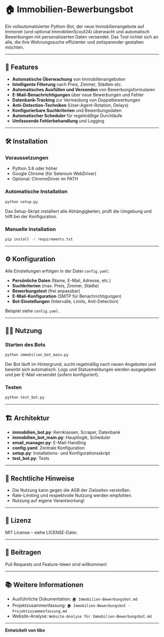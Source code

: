 # 🏠 Immobilien-Bewerbungsbot

Ein vollautomatisierter Python-Bot, der neue Immobilienangebote auf Immonet (und optional ImmobilienScout24) überwacht und automatisch Bewerbungen mit personalisierten Daten versendet. Das Tool richtet sich an alle, die ihre Wohnungssuche effizienter und zeitsparender gestalten möchten.

---

## 🚀 Features

- **Automatische Überwachung** von Immobilienangeboten
- **Intelligente Filterung** nach Preis, Zimmer, Städten etc.
- **Automatisches Ausfüllen und Versenden** von Bewerbungsformularen
- **E-Mail-Benachrichtigungen** über neue Bewerbungen und Fehler
- **Datenbank-Tracking** zur Vermeidung von Doppelbewerbungen
- **Anti-Detection-Techniken** (User-Agent-Rotation, Delays)
- **Konfigurierbare Suchkriterien** und Bewerbungsdaten
- **Automatischer Scheduler** für regelmäßige Durchläufe
- **Umfassende Fehlerbehandlung** und Logging

---

## 🛠️ Installation

### Voraussetzungen
- Python 3.8 oder höher
- Google Chrome (für Selenium WebDriver)
- Optional: ChromeDriver im PATH

### Automatische Installation

```bash
python setup.py
```

Das Setup-Skript installiert alle Abhängigkeiten, prüft die Umgebung und hilft bei der Konfiguration.

### Manuelle Installation

```bash
pip install -r requirements.txt
```

---

## ⚙️ Konfiguration

Alle Einstellungen erfolgen in der Datei `config.yaml`:

- **Persönliche Daten** (Name, E-Mail, Adresse, etc.)
- **Suchkriterien** (max. Preis, Zimmer, Städte)
- **Bewerbungstext** (frei anpassbar)
- **E-Mail-Konfiguration** (SMTP für Benachrichtigungen)
- **Bot-Einstellungen** (Intervalle, Limits, Anti-Detection)

Beispiel siehe `config.yaml`.

---

## 🏃‍♂️ Nutzung

### Starten des Bots

```bash
python immobilien_bot_main.py
```

Der Bot läuft im Hintergrund, sucht regelmäßig nach neuen Angeboten und bewirbt sich automatisch. Logs und Statusmeldungen werden ausgegeben und per E-Mail versendet (sofern konfiguriert).

### Testen

```bash
python test_bot.py
```

---

## 🏗️ Architektur

- **immobilien_bot.py**: Kernklassen, Scraper, Datenbank
- **immobilien_bot_main.py**: Hauptlogik, Scheduler
- **email_manager.py**: E-Mail-Handling
- **config.yaml**: Zentrale Konfiguration
- **setup.py**: Installations- und Konfigurationsskript
- **test_bot.py**: Tests

---

## 📝 Rechtliche Hinweise

- Die Nutzung kann gegen die AGB der Zielseiten verstoßen.
- Rate-Limiting und respektvolle Nutzung werden empfohlen.
- Nutzung auf eigene Verantwortung!

---

## 📄 Lizenz

MIT License – siehe LICENSE-Datei.

---

## 🤝 Beitragen

Pull Requests und Feature-Ideen sind willkommen!

---

## 📚 Weitere Informationen

- Ausführliche Dokumentation: `🏠 Immobilien-Bewerbungsbot.md`
- Projektzusammenfassung: `🏠 Immobilien-Bewerbungsbot - Projektzusammenfassung.md`
- Website-Analyse: `Website-Analyse für Immobilien-Bewerbungsbot.md`

---

**Entwickelt von tibo** 